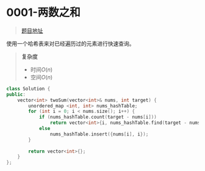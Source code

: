 # 0001-两数之和

>[题目地址](https://leetcode-cn.com/problems/two-sum/)


使用一个哈希表来对已经遍历过的元素进行快速查询。
>**复杂度**
>- 时间$O(n)$
>- 空间$O(n)$

```cpp
class Solution {
public:
    vector<int> twoSum(vector<int>& nums, int target) {
        unordered_map <int, int> nums_hashTable;
        for (int i = 0; i < nums.size(); i++) {
            if (nums_hashTable.count(target - nums[i])) 
                return vector<int>{i, nums_hashTable.find(target - nums[i])->second};
            else 
                nums_hashTable.insert({nums[i], i});
        }
        
        return vector<int>{};
    }
};
```


